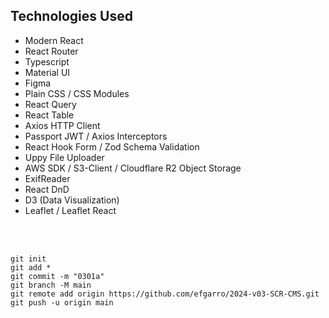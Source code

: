 ## Technologies Used

- Modern React
- React Router
- Typescript
- Material UI 
- Figma
- Plain CSS / CSS Modules
- React Query
- React Table
- Axios HTTP Client
- Passport JWT / Axios Interceptors 
- React Hook Form / Zod Schema Validation
- Uppy File Uploader
- AWS SDK / S3-Client / Cloudflare R2 Object Storage
- ExifReader
- React DnD
- D3 (Data Visualization)
- Leaflet / Leaflet React

<br><br>

~~~
git init
git add *
git commit -m "0301a"
git branch -M main
git remote add origin https://github.com/efgarro/2024-v03-SCR-CMS.git
git push -u origin main
~~~